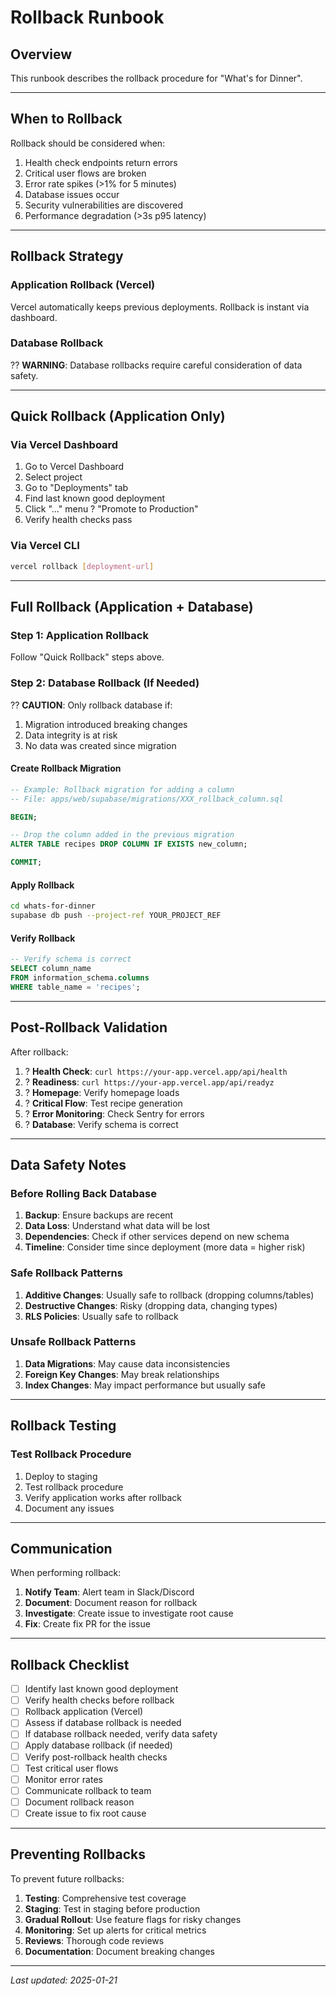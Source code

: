 # Rollback Runbook

## Overview

This runbook describes the rollback procedure for "What's for Dinner".

---

## When to Rollback

Rollback should be considered when:

1. Health check endpoints return errors
2. Critical user flows are broken
3. Error rate spikes (>1% for 5 minutes)
4. Database issues occur
5. Security vulnerabilities are discovered
6. Performance degradation (>3s p95 latency)

---

## Rollback Strategy

### Application Rollback (Vercel)

Vercel automatically keeps previous deployments. Rollback is instant via dashboard.

### Database Rollback

?? **WARNING**: Database rollbacks require careful consideration of data safety.

---

## Quick Rollback (Application Only)

### Via Vercel Dashboard

1. Go to Vercel Dashboard
2. Select project
3. Go to "Deployments" tab
4. Find last known good deployment
5. Click "..." menu ? "Promote to Production"
6. Verify health checks pass

### Via Vercel CLI

```bash
vercel rollback [deployment-url]
```

---

## Full Rollback (Application + Database)

### Step 1: Application Rollback

Follow "Quick Rollback" steps above.

### Step 2: Database Rollback (If Needed)

?? **CAUTION**: Only rollback database if:

1. Migration introduced breaking changes
2. Data integrity is at risk
3. No data was created since migration

#### Create Rollback Migration

```sql
-- Example: Rollback migration for adding a column
-- File: apps/web/supabase/migrations/XXX_rollback_column.sql

BEGIN;

-- Drop the column added in the previous migration
ALTER TABLE recipes DROP COLUMN IF EXISTS new_column;

COMMIT;
```

#### Apply Rollback

```bash
cd whats-for-dinner
supabase db push --project-ref YOUR_PROJECT_REF
```

#### Verify Rollback

```sql
-- Verify schema is correct
SELECT column_name 
FROM information_schema.columns 
WHERE table_name = 'recipes';
```

---

## Post-Rollback Validation

After rollback:

1. ? **Health Check**: `curl https://your-app.vercel.app/api/health`
2. ? **Readiness**: `curl https://your-app.vercel.app/api/readyz`
3. ? **Homepage**: Verify homepage loads
4. ? **Critical Flow**: Test recipe generation
5. ? **Error Monitoring**: Check Sentry for errors
6. ? **Database**: Verify schema is correct

---

## Data Safety Notes

### Before Rolling Back Database

1. **Backup**: Ensure backups are recent
2. **Data Loss**: Understand what data will be lost
3. **Dependencies**: Check if other services depend on new schema
4. **Timeline**: Consider time since deployment (more data = higher risk)

### Safe Rollback Patterns

1. **Additive Changes**: Usually safe to rollback (dropping columns/tables)
2. **Destructive Changes**: Risky (dropping data, changing types)
3. **RLS Policies**: Usually safe to rollback

### Unsafe Rollback Patterns

1. **Data Migrations**: May cause data inconsistencies
2. **Foreign Key Changes**: May break relationships
3. **Index Changes**: May impact performance but usually safe

---

## Rollback Testing

### Test Rollback Procedure

1. Deploy to staging
2. Test rollback procedure
3. Verify application works after rollback
4. Document any issues

---

## Communication

When performing rollback:

1. **Notify Team**: Alert team in Slack/Discord
2. **Document**: Document reason for rollback
3. **Investigate**: Create issue to investigate root cause
4. **Fix**: Create fix PR for the issue

---

## Rollback Checklist

- [ ] Identify last known good deployment
- [ ] Verify health checks before rollback
- [ ] Rollback application (Vercel)
- [ ] Assess if database rollback is needed
- [ ] If database rollback needed, verify data safety
- [ ] Apply database rollback (if needed)
- [ ] Verify post-rollback health checks
- [ ] Test critical user flows
- [ ] Monitor error rates
- [ ] Communicate rollback to team
- [ ] Document rollback reason
- [ ] Create issue to fix root cause

---

## Preventing Rollbacks

To prevent future rollbacks:

1. **Testing**: Comprehensive test coverage
2. **Staging**: Test in staging before production
3. **Gradual Rollout**: Use feature flags for risky changes
4. **Monitoring**: Set up alerts for critical metrics
5. **Reviews**: Thorough code reviews
6. **Documentation**: Document breaking changes

---

*Last updated: 2025-01-21*
